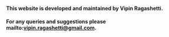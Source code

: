 #### This website is developed and maintained by Vipin Ragashetti.

#### For any queries and suggestions please mailto:vipin.ragashetti@gmail.com.

